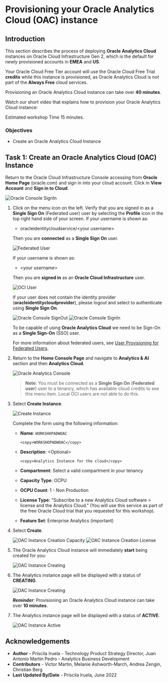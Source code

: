 # Provisioning your Oracle Analytics Cloud (OAC) instance

## Introduction

This section describes the process of deploying **Oracle Analytics Cloud** instances on Oracle Cloud Infrastructure Gen 2, which is the default for newly provisioned accounts in **EMEA** and **US**.

Your Oracle Cloud Free Tier account will use the Oracle Cloud Free Trial **credits** while this instance is provisioned, as Oracle Analytics Cloud is not part of the **Always Free** cloud services.

Provisioning an Oracle Analytics Cloud instance can take over **40 minutes**.

Watch our short video that explains how to provision your Oracle Analytics Cloud instance:

[](youtube:ZAqXlhivQCg)

Estimated workshop Time 15 minutes.

### Objectives
- Create an Oracle Analytics Cloud Instance

## Task 1: Create an Oracle Analytics Cloud (OAC) Instance

Return to the Oracle Cloud Infrastructure Console accessing from **Oracle Home Page** (oracle.com) and sign in into your cloud account.
Click in **View Account** and **Sign in to Cloud**.

![Oracle Console SignIn](./images/cloud-signin.png)

1. Click on the menu icon on the left. Verify that you are signed in as a **Single Sign On** (Federated user) user by selecting the **Profile** icon in the top right hand side of your screen. If your username is shown as:

    - oracleidentitycloudservice/&lt;your username&gt;
    
    Then you are **connected** as a **Single Sign On** user.

    ![Federated User](./images/federated-user.png)

    If your username is shown as:

    -  &lt;your username&gt;
    
    Then you are **signed in** as an **Oracle Cloud Infrastructure** user.

    ![OCI User](./images/oci-user.png)

    If your user does not contain the identity provider (**oracleidentitycloudprovider**), please logout and select to authenticate
    using **Single Sign On**.

    ![Oracle Console SignOut](./images/console-signout.png)
    ![Oracle Console SignIn](./images/console-signin.png)

    To be capable of using **Oracle Analytics Cloud** we need to be Sign-On as a **Single Sign-On** (SSO) user.

    For more information about federated users, see [User Provisioning for Federated Users](https://docs.cloud.oracle.com/en-us/iaas/Content/Identity/Tasks/usingscim.htm).

2. Return to the **Home Console Page** and navigate to **Analytics & AI** section and then **Analytics Cloud**.

    ![Oracle Analytics Console](https://oracle-livelabs.github.io/common/images/console/analytics-oac.png " ")

    > **Note**: You must be connected as a **Single Sign On** (**Federated user**) user to a tenancy, which has available cloud credits to see this menu item. Local OCI users are not able to do this.

3. Select **Create Instance**.

    ![Create Instance](./images/create-oac-instance.png)

    Complete the form using the following information:
    
    - **Name**: `WORKSHOPADWOAC`
        ```
        <copy>WORKSHOPADWOAC</copy>
        ```
    - **Description**: &lt;Optional&gt;
        ```
        <copy>Analytics Instance for the cloud</copy>
        ```
    - **Compartment**: Select a valid compartment in your tenancy

    - **Capacity Type**: OCPU

    - **OCPU Count**: 1 - Non Production

    - **License Type**: "Subscribe to a new Analytics Cloud software > license and the Analytics Cloud." (You will use this service as part of the free Oracle Cloud trial that you requested for this workshop).

    - **Feature Set**: Enterprise Analytics (important)

4. Select **Create**.

    ![OAC Instance Creation Capacity](./images/oac-creation-details-capacity.png)
    ![OAC Instance Creation License](./images/oac-creation-details-license.png)

5. The Oracle Analytics Cloud instance will immediately **start** being created for you:
    
    ![OAC Instance Creating](./images/creating-oac.png)

6. The Analytics instance page will be displayed with a status of **CREATING**.

    ![OAC Instance Creating](./images/oac-creating.png)

    ***Reminder***: Provisioning an Oracle Analytics Cloud instance can take over **10 minutes**.

7. The Analytics instance page will be displayed with a status of **ACTIVE**.

    ![OAC Instance Active](./images/oac-active.png)

## **Acknowledgements**

- **Author** - Priscila Iruela - Technology Product Strategy Director, Juan Antonio Martin Pedro - Analytics Business Development
- **Contributors** - Victor Martin, Melanie Ashworth-March, Andrea Zengin, Christian Berg
- **Last Updated By/Date** - Priscila Iruela, June 2022